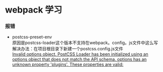 # webpack 学习
### 报错
- postcss-preset-env  
原因是postcss-loader这个版本不支持在webpack。config。js文件中这么写          
解决办法：在项目根目录下新建一个postcss.config.js文件  
 [Invalid options object. PostCSS Loader has been initialized using an options object that does not match the API schema. options has an unknown property 'plugins'. These properties are valid:](https://blog.csdn.net/fankse/article/details/109848346)